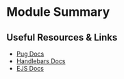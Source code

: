 # Module Summary

## Useful Resources & Links
* [Pug Docs](https://pugjs.org/api/getting-started.html)
* [Handlebars Docs](https://handlebarsjs.com/)
* [EJS Docs](http://ejs.co/#docs)